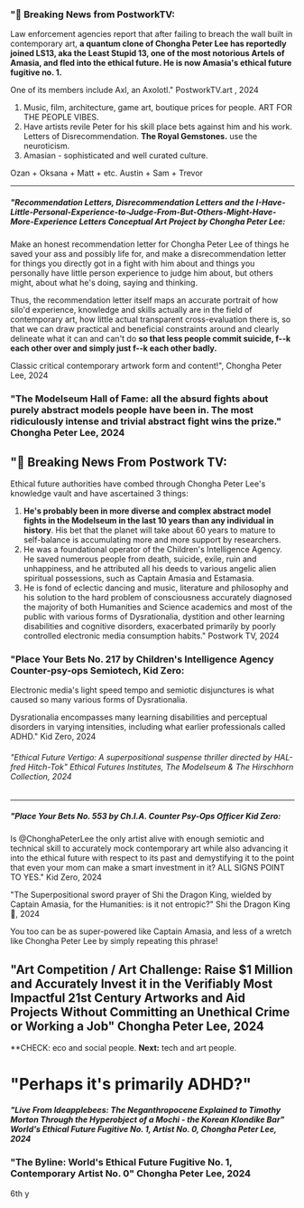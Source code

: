 




### "📰 Breaking News from PostworkTV:

Law enforcement agencies report that after failing to breach the wall built in contemporary art, **a quantum clone of Chongha Peter Lee has reportedly joined LS13, aka the Least Stupid 13, one of the most notorious Artels of Amasia, and fled into the ethical future. He is now Amasia's ethical future fugitive no. 1.**

One of its members include Axl, an Axolotl." PostworkTV.art , 2024







1. Music, film, architecture, game art, boutique prices for people. ART FOR THE PEOPLE VIBES.
2. Have artists revile Peter for his skill place bets against him and his work. Letters of Disrecommendation. **The Royal Gemstones.** use the neuroticism.
3. Amasian - sophisticated and well curated culture. 

Ozan + Oksana + Matt + etc.
Austin + Sam + Trevor

----





##### "Recommendation Letters, Disrecommendation Letters and the I-Have-Little-Personal-Experience-to-Judge-From-But-Others-Might-Have-More-Experience Letters Conceptual Art Project by Chongha Peter Lee: 

Make an honest recommendation letter for Chongha Peter Lee of things he saved your ass and possibly life for, and make a disrecommendation letter for things you directly got in a fight with him about and things you personally have little person experience to judge him about, but others might, about what he's doing, saying and thinking.

Thus, the recommendation letter itself maps an accurate portrait of how silo'd experience, knowledge and skills actually are in the field of contemporary art, how little actual transparent cross-evaluation there is, so that we can draw practical and beneficial constraints around and clearly delineate what it can and can't do **so that less people commit suicide, f--k each other over and simply just f--k each other badly.** 

Classic critical contemporary artwork form and content!", Chongha Peter Lee, 2024






### "The Modelseum Hall of Fame: all the absurd fights about purely abstract models people have been in. The most ridiculously intense and trivial abstract fight wins the prize." Chongha Peter Lee, 2024




## "📰 Breaking News From Postwork TV: 
Ethical future authorities have combed through Chongha Peter Lee's knowledge vault and have ascertained 3 things:
1. **He's probably been in more diverse and complex abstract model fights in the Modelseum in the last 10 years than any individual in history**. His bet that the planet will take about 60 years to mature to self-balance is accumulating more and more support by researchers.
2. He was a foundational operator of the Children's Intelligence Agency. He saved numerous people from death, suicide, exile, ruin and unhappiness, and he attributed all his deeds to various angelic alien spiritual possessions, such as Captain Amasia and Estamasia. 
3. He is fond of eclectic dancing and music, literature and philosophy and his solution to the hard problem of consciousness accurately diagnosed the majority of both Humanities and Science academics and most of the public with various forms of Dysrationalia, dystition and other learning disabilities and cognitive disorders, exacerbated primarily by poorly controlled electronic media consumption habits." Postwork TV, 2024



### "Place Your Bets No. 217 by Children's Intelligence Agency Counter-psy-ops Semiotech, Kid Zero:

Electronic media's light speed tempo and semiotic disjunctures is what caused so many various forms of Dysrationalia.

Dysrationalia encompasses many learning disabilities and perceptual disorders in varying intensities, including what earlier professionals called ADHD." Kid Zero, 2024









###### "Ethical Future Vertigo: A superpositional suspense thriller directed by HAL-fred Hitch-Tok" Ethical Futures Institutes, The Modelseum & The Hirschhorn Collection, 2024 
----
##### "Place Your Bets No. 553 by Ch.I.A. Counter Psy-Ops Officer Kid Zero:
Is @ChonghaPeterLee the only artist alive with enough semiotic and technical skill to accurately mock contemporary art while also advancing it into the ethical future with respect to its past and demystifying it to the point that even your mom can make a smart investment in it? ALL SIGNS POINT TO YES." Kid Zero, 2024


















"The Superpositional sword prayer of Shi the Dragon King, wielded by Captain Amasia, for the Humanities: is it not entropic?" Shi the Dragon King 🐉,  2024

You too can be as super-powered like Captain Amasia, and less of a wretch like Chongha Peter Lee by simply repeating this phrase!







## "Art Competition / Art Challenge: Raise $1 Million and Accurately Invest it in the Verifiably Most Impactful 21st Century Artworks and Aid Projects Without Committing an Unethical Crime or Working a Job" Chongha Peter Lee, 2024













**CHECK: eco and social people.
**Next:** tech and art people.






# "Perhaps it's primarily ADHD?" 







##### "Live From Ideapplebees: The Neganthropocene Explained to Timothy Morton Through the Hyperobject of a Mochi - the Korean Klondike Bar" World's Ethical Future Fugitive No. 1, Artist No. 0, Chongha Peter Lee, 2024









### "The Byline: World's Ethical Future Fugitive No. 1, Contemporary Artist No. 0" Chongha Peter Lee, 2024
















6th y